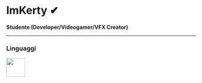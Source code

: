 <html>
<head>
  
</head>
<body>
   
   
#  ImKerty ✔

**Studente (Developer/Videogamer/VFX Creator)**

---

### Linguaggi

<img align="left" width="50px" style="padding=right:10px;" src="https://cdn.jsdelivr.net/gh/devicons/devicon/icons/c/c-original.svg"/>
      
</body>
</html>
